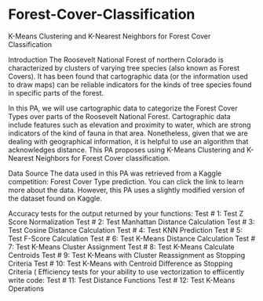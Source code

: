 # Forest-Cover-Classification
K-Means Clustering and K-Nearest Neighbors for Forest Cover Classification

Introduction
The Roosevelt National Forest of northern Colorado is characterized by clusters of varying tree species (also known as Forest Covers). It has been found that cartographic data (or the information used to draw maps) can be reliable indicators for the kinds of tree species found in specific parts of the forest.

In this PA, we will use cartographic data to categorize the Forest Cover Types over parts of the Roosevelt National Forest. Cartographic data include features such as elevation and proximity to water, which are strong indicators of the kind of fauna in that area. Nonetheless, given that we are dealing with geographical information, it is helpful to use an algorithm that acknowledges distance. This PA proposes using K-Means Clustering and K-Nearest Neighbors for Forest Cover classification.

Data Source
The data used in this PA was retrieved from a Kaggle competition: Forest Cover Type prediction. You can click the link to learn more about the data. However, this PA uses a slightly modified version of the dataset found on Kaggle.

Accuracy tests for the output returned by your functions:
Test # 1: Test Z Score Normalization 
Test # 2: Test Manhattan Distance Calculation 
Test # 3: Test Cosine Distance Calculation 
Test # 4: Test KNN Prediction 
Test # 5: Test F-Score Calculation 
Test # 6: Test K-Means Distance Calculation
Test # 7: Test K-Means Cluster Assignment 
Test # 8: Test K-Means Calculate Centroids 
Test # 9: Test K-Means with Cluster Reassignment as Stopping Criteria 
Test # 10: Test K-Means with Centroid Difference as Stopping Criteria (
Efficiency tests for your ability to use vectorization to effiicently write code:
Test # 11: Test Distance Functions 
Test # 12: Test K-Means Operations 

